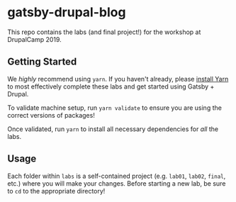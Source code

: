 # gatsby-drupal-blog

This repo contains the labs (and final project!) for the workshop at DrupalCamp 2019.

## Getting Started

We _highly_ recommend using `yarn`. If you haven't already, please [install Yarn][yarn-install] to most effectively complete these labs and get started using Gatsby + Drupal.

To validate machine setup, run `yarn validate` to ensure you are using the correct versions of packages!

Once validated, run `yarn` to install all necessary dependencies for _all_ the labs.

## Usage

Each folder within `labs` is a self-contained project (e.g. `lab01`, `lab02`, `final`, etc.) where you will make your changes. Before starting a new lab, be sure to `cd` to the appropriate directory!

[yarn-install]: https://yarnpkg.com/lang/en/docs/install/
